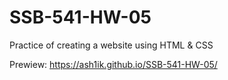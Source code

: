 # SSB-541-HW-05
Practice of creating a website using HTML &amp; CSS

Prewiew:
https://ash1ik.github.io/SSB-541-HW-05/

